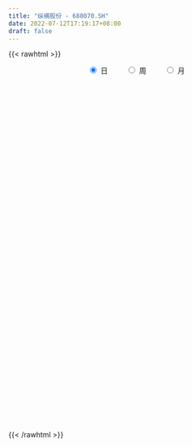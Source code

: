 ```yaml
---
title: "纵横股份 - 688070.SH"
date: 2022-07-12T17:19:17+08:00
draft: false
---
```

{{< rawhtml >}}
    <div style="text-align: center">
        <label style="padding: 1rem;"><input style="margin-right: .5rem" type="radio" name="period" value="D" checked onclick="period_change(this)">日</label>
        <label style="padding: 1rem;"><input style="margin-right: .5rem" type="radio" name="period" value="W" onclick="period_change(this)">周</label>
        <label style="padding: 1rem;"><input style="margin-right: .5rem" type="radio" name="period" value="M" onclick="period_change(this)">月</label>
    </div>
    <div id="chart" style="height: 700px;"></div> 
    <script type="text/javascript">
        const D_v = [149030.1,94994.23,69154.82,54929.27,50992.43,40748.49,24253.15,37464.64,33315.51,22525.53,25271.15,29006.72,18028.53,14903.28,19319.51,9034.84,15145.38,17477.85,7098.7,8273.1,7428.15,8216.22,16076.4,9834.01,12755.01,9733.57,5308.0,16586.32,10423.39,12928.41,13537.7,18286.23,6279.72,6921.53,8681.58,8496.12,10717.18,6797.7,4339.74,4063.26,4176.38,6420.44,11020.67,11625.36,7260.93,7252.8,6651.18,5122.88,6048.57,4411.81,13644.78,21039.43,4868.22,5856.58,5124.06,7659.13,3377.0,5219.21,5652.66,4401.43,6473.26,4817.55,4448.91,7017.97,2842.72,5709.4,13275.19,5321.86,7216.7,17874.51,19665.2,17509.31,15479.48,11693.94,10890.93,8541.7,6357.48,5832.67,5325.09,23678.96,16629.24,12037.81,26783.33,32270.85,25636.4,13011.22,14071.39,12564.78,10393.26,12401.5,7250.08,8163.9,6670.51,4772.54,4628.77,6356.44,8606.05,6201.22,6957.79,7352.14,10650.77,9850.72,9721.59,9081.98,7681.13,5880.8,7188.42,19999.5,26160.44,21267.61,16110.62,7992.82,10717.09,14518.78,11012.39,12118.68,22124.65,14009.64,9396.01,21639.32,20459.56,14302.22,18765.48,13151.01,11828.35,7191.85,12569.97,16346.95,21938.03,17312.7,12886.88,31421.91,30240.19,14100.06,39632.77,20669.81,16410.98,18348.79,13947.64,11750.43,8565.06,14613.34,13835.08,12893.68,6857.37,5254.9,5761.18,12090.35,5903.19,4378.1,6440.11,5300.31,4864.93,4391.18,2169.77,3187.07,4077.68,3650.72,3260.71,2580.97,2430.19,1881.81,2471.16,3566.66,3377.14,2737.78,2184.32,1908.71,5923.69,2788.54,3394.65,5973.66,6822.68,3554.11,4599.73,5262.31,4015.58,5097.61,4804.26,4960.98,4840.18,7066.58,8569.14,6299.92,5349.79,9516.24,7881.61,15912.11,8251.82,5102.57,5316.45,6094.21,7891.26,24518.63,13448.89,6172.81,7164.66,9874.01,5535.82,8403.85,9043.95,8077.97,6155.58,6457.87,4819.15,4833.31,4412.56,3978.64,3038.42,5466.9,4382.96,4455.87,2780.55,6113.66,9454.52,4312.08,5234.74,6132.0,2420.56,3422.95,2834.62,2224.69,4734.81,4954.25,3543.3,4867.32,3665.53,4690.1,5782.38,4426.22,4053.13,6241.63,2749.75,5030.25,3127.02,2794.37,5735.27,4940.53,3804.83,4034.46,1825.73,2576.16,3011.3,2294.87,1433.5,2342.45,2903.11,5371.71,9437.1,4756.8,2949.25,2546.23,4763.73,3155.44,2905.13,3646.43,5892.31,5149.74,3371.77,2604.4,2850.69,4630.56,2997.77,2303.74,2230.34,3145.92,7666.1,5947.35,3916.13,2318.53,1419.99,1910.54,1172.38,992.43,1849.78,1274.5,1155.82,2782.22,1606.0,1836.71,787.32,878.42,1321.94,1360.4,996.53,1479.89,2268.1,4435.17,3929.95,1900.46,2805.07,1241.81,2135.8,11203.75,19088.01,11683.33,17828.89,12583.03,9537.14,10487.09,13082.17,8453.98,9909.55,6630.95,8069.36,5873.57,6250.04,4088.21,8777.9,7110.6,5228.06,6650.26,7300.47,18798.48,23365.1,18089.05,12065.96,8862.36,10136.65,15357.91,14060.17,9040.88,6833.93,17506.33,9354.67,8789.54,11027.41,9894.51,20437.13,14292.98,16567.42,16005.96,15496.04,12295.05,8347.11,10960.17,7149.0,6308.11,7121.68,7726.26,6038.36]
const D_histogram = [0.0,-0.3197264957,-0.4758321377,-0.4588506078,-0.6663539834,-0.9345169998,-1.0024273321,-0.790921475,-0.5871518256,-0.5341445859,-0.6116551458,-0.7393491744,-0.8288532133,-0.8272126522,-0.928103727,-0.9448183948,-0.9165922816,-0.9342553843,-0.872964704,-0.7882995065,-0.6373801958,-0.4558600481,-0.2093914633,-0.0220877008,0.0570993097,0.0706213461,0.0784921095,0.2430497794,0.375381861,0.5160989989,0.6222481536,0.5331839198,0.493696009,0.4715483027,0.4660989559,0.4480029648,0.3797881764,0.2956337474,0.2467078471,0.2448393445,0.2528601196,0.2986295292,0.4070987647,0.4486974836,0.4573050686,0.4335301092,0.3584459628,0.3002699941,0.1957066208,0.126454278,0.2313714692,0.0086582443,-0.1358888688,-0.261846459,-0.3370439584,-0.2787129987,-0.2131400398,-0.1357687634,-0.0222020073,0.048160016,0.1291253714,0.1822037475,0.2120526631,0.1684960418,0.1669833717,0.2553394074,0.3520518324,0.4098390596,0.4526670283,0.6072864354,0.774621769,0.8551503684,0.7991566656,0.6567927415,0.599638542,0.4711625927,0.3381061377,0.2856025104,0.1976208401,0.3315183622,0.2565625888,0.2652826306,0.3279400071,0.588212671,0.6338066344,0.6029125966,0.4324252825,0.3489593517,0.27447721,0.1004147927,-0.0014460406,-0.1650283991,-0.3092056221,-0.3748832575,-0.4291811655,-0.4010461205,-0.3275481076,-0.3327465962,-0.3396527226,-0.3643619414,-0.3017393685,-0.3631107263,-0.3571172499,-0.2796830973,-0.1749329707,-0.1002738462,-0.0615620984,0.1007864888,0.2055289833,0.2656531716,0.0285727019,-0.0792929595,-0.1105448877,-0.1563424207,-0.1772290833,-0.0814476853,0.0698600769,0.1368369251,0.1624501135,0.2376437921,0.3298574967,0.2861161801,0.315155042,0.2088810837,0.0675630102,-0.0125228786,0.0061567005,0.102978084,0.2370852255,0.317430621,0.3138333273,0.4408905406,0.2197011054,0.0887221034,0.2998323642,0.3319777906,0.3445980841,0.1935619073,0.1050550542,0.015468239,-0.0860888579,-0.0785859556,-0.143977597,-0.3087379316,-0.4007191552,-0.4164598252,-0.4617739484,-0.6179227173,-0.7267328724,-0.7232068788,-0.6643998597,-0.689298549,-0.6699741077,-0.6894260245,-0.6584772082,-0.5609600591,-0.4089600446,-0.3715224286,-0.3246812851,-0.2513254863,-0.1997231408,-0.1269910642,-0.077723764,0.0061230515,0.0306530965,0.0383467743,0.0713730966,0.1024290454,-0.0036285523,-0.0636993056,-0.0795268478,0.0310283869,0.156219439,0.2409073255,0.3207471226,0.3830592,0.4353510838,0.5018797365,0.5101589823,0.5250042257,0.5470955194,0.6006796187,0.4547592342,0.4188734401,0.3967221466,0.4517212698,0.5211697684,0.5565558009,0.4870583856,0.4149819026,0.371563046,0.3149884467,0.2766666066,0.3341265203,0.2142742467,0.0777871617,-0.0806558375,-0.315846487,-0.4635622018,-0.5667955675,-0.6405501663,-0.6790145842,-0.643294396,-0.6029645287,-0.5304909819,-0.4985345604,-0.4861306691,-0.4536153353,-0.3849144532,-0.294980933,-0.2544935999,-0.180170179,-0.1206714746,-0.0452288289,0.0829423224,0.1581207904,0.1894013361,0.1151530327,0.0830520215,0.0341892475,0.0175091966,-0.0036919235,0.0225326513,0.0815238773,0.1035293642,0.1622283354,0.1613453203,0.1827846249,0.1541333296,0.0550317357,-0.0799662164,-0.2480731815,-0.3414005344,-0.4938678919,-0.5345241591,-0.4960062539,-0.3411054614,-0.259723344,-0.2236282945,-0.2307024793,-0.2128835145,-0.1422584793,-0.0457427272,0.0007806092,0.0435233605,0.1007019693,0.0998841128,0.1774022076,0.2338196032,0.2530994216,0.2672980571,0.2610039474,0.2754238108,0.281021479,0.2705829729,0.1855679533,0.0425272614,-0.0841707551,-0.1465668667,-0.1471858811,-0.1463687135,-0.2771013489,-0.2875200102,-0.2468537892,-0.1987120735,-0.1351920929,0.0159934269,0.1771499164,0.2297668445,0.2283020961,0.1988782049,0.1842898853,0.1793449243,0.1598730411,0.1070634408,0.0799169405,0.0260623038,-0.0609140269,-0.1409777563,-0.1579453971,-0.163472296,-0.1509552178,-0.1491386383,-0.141658879,-0.1389950768,-0.1442780792,-0.1156456039,-0.1748447981,-0.3430292522,-0.455053421,-0.4605119196,-0.4380465056,-0.3338023612,0.0180209009,0.3438026848,0.5556284797,0.7238633486,0.811549454,0.8435791723,0.8913678214,0.9489643319,0.9360502505,0.8538724902,0.758084939,0.6219608324,0.4777600097,0.2819985307,0.1254423735,0.0734943366,-0.0405196978,-0.1216341467,-0.1035699004,-0.0457512759,0.1897730508,0.4020090256,0.5512302238,0.529984456,0.434984278,0.4285711245,0.4891673458,0.3564523366,0.2338009273,0.162920849,0.253555157,0.2722539937,0.173426718,0.1901548149,0.2020574448,0.3776915361,0.4416649465,0.5531831075,0.4633946147,0.3404264317,0.2546626406,0.1891133506,0.1003105177,-0.0088514481,-0.0554702457,-0.1694461399,-0.2516324269,-0.293057326]
const D_fast = [0.0,-0.3996581197,-0.6747217961,-0.7724529181,-1.1465447896,-1.648337056,-1.9668542213,-1.9530787329,-1.8960970399,-1.9766259467,-2.207050293,-2.5195816152,-2.8162989574,-3.0214615594,-3.354378566,-3.6072978325,-3.8082197896,-4.0594467385,-4.2163972342,-4.3288069133,-4.3372326515,-4.2696775159,-4.0755567969,-3.8937749596,-3.8003131217,-3.7691357487,-3.741641958,-3.5163218432,-3.2901442963,-3.0204024087,-2.7586912157,-2.7144594694,-2.630523378,-2.5347840086,-2.4237086165,-2.3298038664,-2.3030716107,-2.3133176029,-2.3005665414,-2.2412252079,-2.1699894029,-2.0495626109,-1.8393186843,-1.6855455944,-1.5626117423,-1.4780041745,-1.4634768302,-1.4465853003,-1.5022220184,-1.5398607917,-1.3771007332,-1.597649397,-1.7761687274,-1.9675879323,-2.1270464213,-2.1383937113,-2.1261057623,-2.0826766768,-1.9746604225,-1.8922583952,-1.7790116969,-1.680382384,-1.5975203026,-1.5989529134,-1.5587197406,-1.4065288531,-1.22180347,-1.0615564779,-0.9055617521,-0.5991207362,-0.2381299603,0.0561862311,0.1999816947,0.221815956,0.314571392,0.3038860909,0.2553561703,0.2742531707,0.2356767103,0.4524538231,0.4416386969,0.5166793963,0.6613217746,1.0686476063,1.2726932282,1.3925273396,1.3301463461,1.3339202532,1.3280574141,1.1790986949,1.0768763514,0.8720368932,0.6505582647,0.4911598148,0.3295666155,0.2574401304,0.2490511163,0.1606659787,0.0688466716,-0.0469530325,-0.0597653017,-0.2119143411,-0.2952001771,-0.2876867988,-0.226669915,-0.177079252,-0.1537580288,0.0337871806,0.1899119209,0.3164494021,0.0865121079,-0.0411767934,-0.1000649434,-0.1849480816,-0.2501420151,-0.1747225384,-0.005949757,0.0952363225,0.1614620392,0.2960666658,0.4707447446,0.4985324731,0.6063600954,0.5523064081,0.4278790872,0.3446624787,0.3648812329,0.4874471374,0.6808255852,0.840528636,0.9153896742,1.1526695227,0.9864053638,0.8776068876,1.1636752394,1.2788151135,1.3775849281,1.2749392281,1.2126961386,1.1269763831,1.0038970717,0.9917534851,0.8903674445,0.6484226269,0.4562616146,0.3364059882,0.175648378,-0.1349810703,-0.4254744434,-0.6027501695,-0.7100431153,-0.907266442,-1.0554355276,-1.2472439505,-1.3809144362,-1.4236373018,-1.3738772985,-1.4293202897,-1.4636494675,-1.4531250402,-1.4514534799,-1.4104691694,-1.3806328102,-1.2952552318,-1.2630619128,-1.2457815413,-1.1949119449,-1.1382487347,-1.2452134705,-1.3212090501,-1.3569183043,-1.2386059729,-1.0743600611,-0.9294453432,-0.7694187654,-0.6113418881,-0.4502122333,-0.2582136464,-0.1223946551,0.0237016448,0.1825668183,0.3863208223,0.3540902463,0.4229228122,0.4999520554,0.667881496,0.8676224367,1.0421474195,1.0944146006,1.1260835932,1.1755554981,1.1977280104,1.228572822,1.3695643658,1.3032806539,1.1862403592,1.0076334007,0.6934811294,0.4298748642,0.1849426066,-0.0489495337,-0.2571675977,-0.3822710086,-0.4926822734,-0.552831472,-0.6455086907,-0.7546374666,-0.8355259667,-0.8630536979,-0.846865411,-0.8700014778,-0.8407206016,-0.8113897658,-0.7472543274,-0.5983475955,-0.4836389298,-0.4050080501,-0.4504680954,-0.4618061013,-0.5021215634,-0.5144243151,-0.536548416,-0.5046906785,-0.4253184832,-0.3774306551,-0.2781746001,-0.2387212851,-0.1715858243,-0.1617037872,-0.2470474472,-0.4020369534,-0.6321622139,-0.8108397004,-1.0867740308,-1.2610613378,-1.3465449961,-1.2769205689,-1.2604692875,-1.2802813117,-1.3450311162,-1.3804330302,-1.3453726148,-1.2602925445,-1.2135740558,-1.1599504643,-1.0775963632,-1.0534431915,-0.9315745448,-0.8167022484,-0.7341475746,-0.6531244248,-0.5941675476,-0.5108917316,-0.4350386937,-0.3778314566,-0.4164544878,-0.5488633643,-0.6966040697,-0.7956418978,-0.8330573826,-0.8688323934,-1.068840366,-1.1511390299,-1.1721862562,-1.1737225588,-1.1440006015,-0.9888167249,-0.7833727564,-0.6733141172,-0.6177033415,-0.5974076815,-0.5659235298,-0.5260322596,-0.5055358826,-0.5315796227,-0.5387468878,-0.5860859487,-0.6882907861,-0.8035989546,-0.8600529447,-0.9064479176,-0.9316696437,-0.9671377239,-0.9950726844,-1.0271576513,-1.0685101735,-1.0687890992,-1.1716994929,-1.4256412601,-1.6514287841,-1.7720152627,-1.8590614751,-1.838267921,-1.4819394336,-1.0702069785,-0.7194740637,-0.3702733577,-0.0796998888,0.1632246226,0.433855227,0.7286928205,0.9497913018,1.081081664,1.1748153476,1.194181449,1.1694206288,1.0441587824,0.9189632187,0.8853887659,0.7612448071,0.6497218215,0.6418935927,0.6882743982,0.9712419877,1.2839802189,1.571008973,1.6822593192,1.6960052107,1.7967348383,1.9796228961,1.936020971,1.8718197935,1.8416699275,1.9956930247,2.0824553599,2.0269847637,2.0912515642,2.1536685554,2.4237255307,2.5981151777,2.8479291156,2.8739892765,2.8361277014,2.8140295704,2.795758618,2.7320334147,2.6206585868,2.5601722278,2.4038347986,2.2587404048,2.1440511743]
const D_slow = [0.0,-0.0799316239,-0.1988896584,-0.3136023103,-0.4801908062,-0.7138200561,-0.9644268892,-1.1621572579,-1.3089452143,-1.4424813608,-1.5953951472,-1.7802324408,-1.9874457442,-2.1942489072,-2.426274839,-2.6624794377,-2.8916275081,-3.1251913541,-3.3434325301,-3.5405074068,-3.6998524557,-3.8138174678,-3.8661653336,-3.8716872588,-3.8574124314,-3.8397570949,-3.8201340675,-3.7593716226,-3.6655261574,-3.5365014076,-3.3809393692,-3.2476433893,-3.124219387,-3.0063323113,-2.8898075724,-2.7778068312,-2.6828597871,-2.6089513502,-2.5472743885,-2.4860645524,-2.4228495225,-2.3481921402,-2.246417449,-2.1342430781,-2.0199168109,-1.9115342836,-1.8219227929,-1.7468552944,-1.6979286392,-1.6663150697,-1.6084722024,-1.6063076413,-1.6402798585,-1.7057414733,-1.7900024629,-1.8596807126,-1.9129657225,-1.9469079134,-1.9524584152,-1.9404184112,-1.9081370683,-1.8625861315,-1.8095729657,-1.7674489552,-1.7257031123,-1.6618682605,-1.5738553024,-1.4713955375,-1.3582287804,-1.2064071716,-1.0127517293,-0.7989641372,-0.5991749708,-0.4349767855,-0.28506715,-0.1672765018,-0.0827499674,-0.0113493398,0.0380558702,0.1209354608,0.185076108,0.2513967657,0.3333817675,0.4804349352,0.6388865938,0.789614743,0.8977210636,0.9849609015,1.053580204,1.0786839022,1.078322392,1.0370652923,0.9597638867,0.8660430724,0.758747781,0.6584862509,0.576599224,0.4934125749,0.4084993942,0.3174089089,0.2419740668,0.1511963852,0.0619170727,-0.0080037016,-0.0517369443,-0.0768054058,-0.0921959304,-0.0669993082,-0.0156170624,0.0507962305,0.057939406,0.0381161661,0.0104799442,-0.028605661,-0.0729129318,-0.0932748531,-0.0758098339,-0.0416006026,-0.0009880743,0.0584228738,0.1408872479,0.212416293,0.2912050535,0.3434253244,0.360316077,0.3571853573,0.3587245324,0.3844690534,0.4437403598,0.523098015,0.6015563468,0.711778982,0.7667042584,0.7888847842,0.8638428753,0.9468373229,1.0329868439,1.0813773208,1.1076410843,1.1115081441,1.0899859296,1.0703394407,1.0343450415,0.9571605586,0.8569807698,0.7528658135,0.6374223264,0.482941647,0.3012584289,0.1204567093,-0.0456432557,-0.2179678929,-0.3854614199,-0.557817926,-0.722437228,-0.8626772428,-0.9649172539,-1.0577978611,-1.1389681824,-1.2017995539,-1.2517303391,-1.2834781052,-1.3029090462,-1.3013782833,-1.2937150092,-1.2841283156,-1.2662850415,-1.2406777801,-1.2415849182,-1.2575097446,-1.2773914565,-1.2696343598,-1.2305795,-1.1703526687,-1.090165888,-0.994401088,-0.8855633171,-0.760093383,-0.6325536374,-0.5013025809,-0.3645287011,-0.2143587964,-0.1006689879,0.0040493721,0.1032299088,0.2161602262,0.3464526683,0.4855916186,0.607356215,0.7111016906,0.8039924521,0.8827395638,0.9519062154,1.0354378455,1.0890064072,1.1084531976,1.0882892382,1.0093276165,0.893437066,0.7517381741,0.5916006325,0.4218469865,0.2610233875,0.1102822553,-0.0223404902,-0.1469741303,-0.2685067975,-0.3819106314,-0.4781392447,-0.5518844779,-0.6155078779,-0.6605504226,-0.6907182913,-0.7020254985,-0.6812899179,-0.6417597203,-0.5944093863,-0.5656211281,-0.5448581227,-0.5363108108,-0.5319335117,-0.5328564926,-0.5272233297,-0.5068423604,-0.4809600194,-0.4404029355,-0.4000666054,-0.3543704492,-0.3158371168,-0.3020791829,-0.322070737,-0.3840890324,-0.469439166,-0.5929061389,-0.7265371787,-0.8505387422,-0.9358151075,-1.0007459435,-1.0566530172,-1.114328637,-1.1675495156,-1.2031141354,-1.2145498172,-1.214354665,-1.2034738248,-1.1782983325,-1.1533273043,-1.1089767524,-1.0505218516,-0.9872469962,-0.9204224819,-0.8551714951,-0.7863155424,-0.7160601726,-0.6484144294,-0.6020224411,-0.5913906257,-0.6124333145,-0.6490750312,-0.6858715015,-0.7224636799,-0.7917390171,-0.8636190197,-0.925332467,-0.9750104853,-1.0088085086,-1.0048101518,-0.9605226727,-0.9030809616,-0.8460054376,-0.7962858864,-0.7502134151,-0.705377184,-0.6654089237,-0.6386430635,-0.6186638284,-0.6121482524,-0.6273767592,-0.6626211982,-0.7021075475,-0.7429756215,-0.780714426,-0.8179990856,-0.8534138053,-0.8881625745,-0.9242320943,-0.9531434953,-0.9968546948,-1.0826120079,-1.1963753631,-1.311503343,-1.4210149694,-1.5044655597,-1.4999603345,-1.4140096633,-1.2751025434,-1.0941367062,-0.8912493428,-0.6803545497,-0.4575125943,-0.2202715114,0.0137410513,0.2272091738,0.4167304086,0.5722206167,0.6916606191,0.7621602518,0.7935208451,0.8118944293,0.8017645048,0.7713559682,0.7454634931,0.7340256741,0.7814689368,0.8819711932,1.0197787492,1.1522748632,1.2610209327,1.3681637138,1.4904555503,1.5795686344,1.6380188662,1.6787490785,1.7421378677,1.8102013662,1.8535580457,1.9010967494,1.9516111106,2.0460339946,2.1564502312,2.2947460081,2.4105946618,2.4957012697,2.5593669299,2.6066452675,2.6317228969,2.6295100349,2.6156424735,2.5732809385,2.5103728318,2.4371085003]
const D_data = [['2021-02-10', 60.6, 55.01, 53.01, 73.88],['2021-02-18', 53.1, 50.0, 49.9, 59.9],['2021-02-19', 48.14, 50.42, 45.0, 51.88],['2021-02-22', 49.0, 51.8, 48.1, 53.5],['2021-02-23', 52.35, 47.96, 47.55, 52.35],['2021-02-24', 48.98, 45.18, 45.08, 49.3],['2021-02-25', 45.24, 45.88, 44.07, 47.28],['2021-02-26', 45.89, 48.9, 45.09, 49.04],['2021-03-01', 48.32, 49.2, 46.81, 50.8],['2021-03-02', 48.8, 47.36, 47.36, 50.3],['2021-03-03', 46.5, 44.98, 44.7, 46.8],['2021-03-04', 44.55, 43.01, 41.99, 45.49],['2021-03-05', 42.55, 42.0, 41.45, 43.0],['2021-03-08', 42.47, 41.94, 41.94, 43.7],['2021-03-09', 41.94, 39.35, 38.8, 41.94],['2021-03-10', 39.74, 38.97, 38.18, 39.74],['2021-03-11', 39.0, 38.42, 38.2, 39.28],['2021-03-12', 38.5, 36.7, 36.6, 38.5],['2021-03-15', 36.13, 36.62, 36.06, 36.95],['2021-03-16', 36.58, 36.15, 36.0, 36.9],['2021-03-17', 36.15, 36.53, 35.8, 36.69],['2021-03-18', 36.53, 36.84, 36.25, 37.3],['2021-03-19', 36.61, 38.0, 36.54, 38.5],['2021-03-22', 37.48, 37.79, 37.21, 38.18],['2021-03-23', 37.98, 36.62, 36.5, 38.67],['2021-03-24', 36.06, 35.55, 35.38, 36.6],['2021-03-25', 35.4, 35.05, 35.0, 35.8],['2021-03-26', 35.66, 37.07, 35.11, 37.44],['2021-03-29', 37.0, 37.19, 36.5, 37.6],['2021-03-30', 37.08, 37.88, 36.75, 38.06],['2021-03-31', 37.97, 38.08, 37.1, 38.5],['2021-04-01', 38.2, 35.67, 35.66, 38.2],['2021-04-02', 35.31, 35.9, 35.31, 36.2],['2021-04-06', 36.15, 35.9, 35.71, 36.26],['2021-04-07', 35.97, 35.99, 35.52, 36.36],['2021-04-08', 36.0, 35.73, 35.66, 36.68],['2021-04-09', 35.5, 34.81, 34.72, 35.98],['2021-04-12', 35.14, 34.09, 33.94, 35.14],['2021-04-13', 34.35, 34.02, 33.8, 34.35],['2021-04-14', 34.18, 34.31, 34.06, 34.56],['2021-04-15', 34.38, 34.3, 34.05, 34.49],['2021-04-16', 34.39, 34.8, 34.11, 34.92],['2021-04-19', 34.62, 35.96, 34.62, 35.99],['2021-04-20', 35.96, 35.56, 35.46, 36.47],['2021-04-21', 35.3, 35.35, 34.81, 35.59],['2021-04-22', 35.39, 34.98, 34.7, 35.53],['2021-04-23', 34.97, 34.12, 34.08, 34.98],['2021-04-26', 34.49, 33.98, 33.86, 34.58],['2021-04-27', 34.0, 32.91, 32.8, 34.01],['2021-04-28', 32.7, 32.77, 32.33, 32.99],['2021-04-29', 32.66, 34.96, 32.48, 35.08],['2021-04-30', 33.99, 30.4, 30.37, 33.99],['2021-05-06', 30.42, 30.1, 30.03, 30.86],['2021-05-07', 30.24, 29.2, 29.0, 30.24],['2021-05-10', 29.2, 28.8, 28.49, 29.35],['2021-05-11', 28.8, 29.92, 28.6, 30.33],['2021-05-12', 29.53, 29.88, 29.22, 30.06],['2021-05-13', 29.23, 30.0, 29.23, 30.52],['2021-05-14', 30.18, 30.63, 29.91, 31.0],['2021-05-17', 30.57, 30.32, 30.23, 31.5],['2021-05-18', 30.49, 30.66, 30.2, 31.38],['2021-05-19', 30.6, 30.53, 30.35, 31.11],['2021-05-20', 30.55, 30.36, 30.24, 30.85],['2021-05-21', 30.38, 29.3, 28.99, 30.5],['2021-05-24', 29.28, 29.59, 29.28, 29.8],['2021-05-25', 29.69, 30.88, 29.5, 30.88],['2021-05-26', 30.86, 31.5, 30.6, 32.5],['2021-05-27', 31.46, 31.52, 31.1, 31.75],['2021-05-28', 31.73, 31.75, 31.42, 32.19],['2021-05-31', 32.0, 33.93, 31.5, 34.3],['2021-06-01', 33.69, 35.36, 33.01, 35.5],['2021-06-02', 35.28, 35.47, 34.5, 36.2],['2021-06-03', 35.6, 34.39, 34.2, 36.12],['2021-06-04', 34.0, 33.28, 32.9, 34.45],['2021-06-07', 33.33, 34.26, 32.88, 34.69],['2021-06-08', 34.0, 33.26, 32.95, 34.3],['2021-06-09', 33.25, 32.8, 32.7, 33.88],['2021-06-10', 32.6, 33.55, 32.5, 33.65],['2021-06-11', 33.55, 32.92, 32.68, 33.58],['2021-06-15', 32.66, 36.05, 32.45, 36.49],['2021-06-16', 35.7, 33.85, 33.79, 36.3],['2021-06-17', 34.03, 34.96, 33.35, 35.3],['2021-06-18', 34.6, 36.11, 34.59, 38.5],['2021-06-21', 36.32, 39.89, 36.32, 39.89],['2021-06-22', 40.42, 38.6, 38.33, 40.42],['2021-06-23', 38.69, 38.28, 37.66, 38.69],['2021-06-24', 38.5, 36.52, 36.5, 38.6],['2021-06-25', 36.69, 37.37, 35.62, 37.5],['2021-06-28', 37.01, 37.45, 37.01, 38.47],['2021-06-29', 37.99, 35.83, 35.5, 37.99],['2021-06-30', 35.76, 36.18, 35.62, 36.37],['2021-07-01', 36.36, 34.77, 34.77, 36.5],['2021-07-02', 35.1, 34.13, 33.92, 35.1],['2021-07-05', 33.8, 34.4, 33.74, 34.44],['2021-07-06', 34.69, 34.01, 33.7, 34.69],['2021-07-07', 33.65, 34.74, 33.65, 35.1],['2021-07-08', 34.88, 35.38, 34.53, 35.99],['2021-07-09', 35.56, 34.39, 34.3, 35.57],['2021-07-12', 34.18, 34.13, 34.09, 34.82],['2021-07-13', 34.16, 33.59, 33.45, 34.16],['2021-07-14', 33.79, 34.56, 33.41, 35.73],['2021-07-15', 34.31, 32.77, 32.6, 34.69],['2021-07-16', 32.99, 33.19, 31.98, 34.31],['2021-07-19', 33.37, 34.06, 33.19, 34.66],['2021-07-20', 33.68, 34.71, 33.68, 34.97],['2021-07-21', 35.0, 34.7, 34.42, 35.18],['2021-07-22', 34.51, 34.48, 33.46, 34.7],['2021-07-23', 34.35, 36.58, 33.86, 37.36],['2021-07-26', 36.57, 36.7, 36.02, 39.4],['2021-07-27', 37.12, 36.78, 35.3, 38.39],['2021-07-28', 36.6, 32.7, 32.5, 36.6],['2021-07-29', 32.81, 33.37, 32.81, 33.85],['2021-07-30', 33.3, 33.88, 32.73, 34.07],['2021-08-02', 32.5, 33.38, 31.0, 33.42],['2021-08-03', 33.08, 33.37, 32.78, 35.32],['2021-08-04', 33.35, 34.92, 32.98, 35.35],['2021-08-05', 34.53, 36.27, 34.0, 36.63],['2021-08-06', 36.27, 35.88, 35.09, 36.88],['2021-08-09', 36.0, 35.73, 35.21, 36.34],['2021-08-10', 35.7, 36.79, 34.81, 37.75],['2021-08-11', 36.8, 37.7, 36.06, 37.88],['2021-08-12', 37.7, 36.4, 36.01, 37.99],['2021-08-13', 36.55, 37.55, 36.32, 38.97],['2021-08-16', 36.99, 35.9, 35.51, 37.35],['2021-08-17', 35.65, 34.95, 34.88, 36.87],['2021-08-18', 34.75, 35.19, 34.2, 35.77],['2021-08-19', 34.77, 36.31, 34.19, 36.67],['2021-08-20', 36.02, 37.7, 34.6, 37.94],['2021-08-23', 37.25, 38.99, 37.25, 39.39],['2021-08-24', 38.48, 39.19, 37.7, 39.58],['2021-08-25', 38.88, 38.68, 37.62, 39.17],['2021-08-26', 38.68, 41.05, 38.51, 43.67],['2021-08-27', 40.63, 36.8, 36.8, 41.32],['2021-08-30', 37.4, 37.21, 36.7, 38.8],['2021-08-31', 37.29, 41.99, 36.11, 44.0],['2021-09-01', 42.68, 40.79, 40.15, 42.68],['2021-09-02', 40.8, 41.08, 39.81, 42.21],['2021-09-03', 41.98, 39.02, 38.78, 41.98],['2021-09-06', 39.18, 39.43, 37.91, 39.8],['2021-09-07', 39.3, 39.14, 38.7, 40.66],['2021-09-08', 38.83, 38.6, 38.45, 39.19],['2021-09-09', 38.8, 39.8, 37.41, 39.8],['2021-09-10', 39.5, 38.79, 38.7, 40.36],['2021-09-13', 38.98, 36.88, 36.8, 38.99],['2021-09-14', 36.88, 36.94, 36.6, 37.88],['2021-09-15', 37.0, 37.39, 36.5, 37.7],['2021-09-16', 37.23, 36.6, 36.52, 38.08],['2021-09-17', 36.61, 34.31, 33.81, 36.67],['2021-09-22', 34.0, 33.7, 33.6, 34.6],['2021-09-23', 33.99, 34.27, 33.88, 34.65],['2021-09-24', 34.3, 34.58, 33.47, 35.6],['2021-09-27', 35.0, 33.06, 32.99, 35.19],['2021-09-28', 33.58, 33.01, 32.0, 33.76],['2021-09-29', 33.22, 31.91, 31.48, 33.22],['2021-09-30', 32.6, 31.94, 31.85, 32.62],['2021-10-08', 32.22, 32.52, 31.69, 32.65],['2021-10-11', 32.67, 33.36, 32.28, 33.6],['2021-10-12', 33.36, 31.98, 31.9, 33.36],['2021-10-13', 32.0, 31.89, 31.43, 32.44],['2021-10-14', 32.11, 32.15, 31.58, 32.3],['2021-10-15', 32.3, 31.86, 31.85, 32.5],['2021-10-18', 31.66, 32.15, 31.55, 32.4],['2021-10-19', 31.82, 31.92, 31.82, 32.4],['2021-10-20', 32.18, 32.5, 31.9, 32.9],['2021-10-21', 32.51, 31.88, 31.65, 32.75],['2021-10-22', 31.5, 31.6, 31.41, 32.2],['2021-10-25', 32.0, 31.89, 31.63, 32.23],['2021-10-26', 31.84, 31.93, 31.69, 32.18],['2021-10-27', 32.2, 29.87, 29.6, 32.54],['2021-10-28', 30.28, 29.79, 28.8, 30.28],['2021-10-29', 29.79, 29.9, 28.93, 30.14],['2021-11-01', 29.35, 31.54, 29.33, 31.66],['2021-11-02', 31.53, 32.26, 31.51, 32.58],['2021-11-03', 31.66, 32.31, 31.49, 32.49],['2021-11-04', 31.9, 32.76, 31.9, 33.03],['2021-11-05', 32.76, 33.06, 32.21, 33.87],['2021-11-08', 33.19, 33.44, 32.69, 33.61],['2021-11-09', 33.28, 34.2, 33.09, 34.49],['2021-11-10', 34.0, 33.98, 33.58, 34.7],['2021-11-11', 33.77, 34.46, 33.57, 34.6],['2021-11-12', 34.69, 35.02, 34.29, 35.08],['2021-11-15', 34.79, 36.04, 34.79, 36.3],['2021-11-16', 35.9, 33.69, 33.67, 36.03],['2021-11-17', 33.58, 34.92, 33.19, 35.14],['2021-11-18', 34.92, 35.27, 34.35, 35.8],['2021-11-19', 35.0, 36.69, 35.0, 36.87],['2021-11-22', 36.75, 37.64, 36.26, 37.73],['2021-11-23', 37.67, 37.99, 37.09, 39.88],['2021-11-24', 37.6, 37.08, 36.89, 38.28],['2021-11-25', 36.9, 37.12, 36.7, 37.65],['2021-11-26', 37.0, 37.59, 36.7, 38.13],['2021-11-29', 37.33, 37.55, 36.89, 38.28],['2021-11-30', 37.79, 37.89, 37.34, 39.0],['2021-12-01', 37.88, 39.53, 37.88, 41.2],['2021-12-02', 39.21, 37.51, 37.12, 39.39],['2021-12-03', 37.33, 36.88, 36.74, 38.38],['2021-12-06', 37.13, 35.96, 35.1, 37.29],['2021-12-07', 35.95, 33.92, 33.6, 36.63],['2021-12-08', 33.9, 33.8, 33.75, 34.59],['2021-12-09', 34.07, 33.38, 33.13, 34.07],['2021-12-10', 33.4, 32.88, 32.52, 33.56],['2021-12-13', 32.88, 32.56, 32.26, 33.18],['2021-12-14', 32.56, 33.0, 32.36, 33.11],['2021-12-15', 32.98, 32.79, 32.7, 33.75],['2021-12-16', 33.2, 33.05, 32.8, 33.44],['2021-12-17', 33.0, 32.4, 32.26, 33.33],['2021-12-20', 32.4, 31.85, 31.76, 32.4],['2021-12-21', 32.0, 31.8, 31.11, 32.12],['2021-12-22', 31.8, 32.13, 31.68, 32.59],['2021-12-23', 31.9, 32.48, 31.5, 32.97],['2021-12-24', 32.14, 31.91, 31.61, 32.47],['2021-12-27', 31.91, 32.38, 31.31, 32.8],['2021-12-28', 32.78, 32.34, 31.95, 32.88],['2021-12-29', 32.33, 32.74, 32.3, 33.18],['2021-12-30', 32.94, 33.87, 32.56, 34.49],['2021-12-31', 34.23, 33.76, 33.5, 34.55],['2022-01-04', 34.0, 33.55, 33.13, 34.36],['2022-01-05', 33.33, 32.15, 32.03, 33.33],['2022-01-06', 32.0, 32.39, 31.82, 32.54],['2022-01-07', 32.44, 31.93, 31.85, 32.45],['2022-01-10', 31.5, 32.1, 31.39, 32.4],['2022-01-11', 32.08, 31.87, 31.7, 32.23],['2022-01-12', 31.9, 32.41, 31.9, 32.55],['2022-01-13', 32.5, 33.02, 32.2, 33.13],['2022-01-14', 32.7, 32.78, 32.7, 33.25],['2022-01-17', 32.7, 33.5, 32.53, 33.7],['2022-01-18', 33.0, 32.98, 32.78, 33.69],['2022-01-19', 32.99, 33.4, 32.7, 33.78],['2022-01-20', 33.08, 32.84, 32.27, 33.68],['2022-01-21', 32.58, 31.65, 31.56, 32.92],['2022-01-24', 31.5, 30.51, 30.5, 31.67],['2022-01-25', 30.66, 29.09, 28.98, 30.69],['2022-01-26', 29.05, 29.02, 28.48, 29.47],['2022-01-27', 29.29, 27.2, 27.12, 29.29],['2022-01-28', 27.27, 27.57, 27.27, 28.09],['2022-02-07', 27.66, 28.03, 27.66, 28.5],['2022-02-08', 27.83, 29.55, 27.83, 30.51],['2022-02-09', 29.4, 28.89, 28.5, 29.76],['2022-02-10', 28.99, 28.3, 28.23, 28.99],['2022-02-11', 28.44, 27.5, 27.33, 28.44],['2022-02-14', 27.2, 27.5, 27.2, 27.86],['2022-02-15', 27.67, 28.09, 27.43, 28.52],['2022-02-16', 28.43, 28.62, 27.83, 28.8],['2022-02-17', 28.62, 28.19, 28.0, 28.8],['2022-02-18', 28.28, 28.23, 27.88, 28.37],['2022-02-21', 28.38, 28.57, 28.27, 28.87],['2022-02-22', 28.35, 27.91, 27.77, 28.71],['2022-02-23', 28.17, 29.05, 27.91, 29.19],['2022-02-24', 28.77, 29.16, 28.31, 30.19],['2022-02-25', 29.16, 28.95, 28.63, 29.25],['2022-02-28', 28.8, 29.05, 28.56, 29.18],['2022-03-01', 29.2, 28.9, 28.71, 29.4],['2022-03-02', 28.6, 29.28, 28.6, 29.66],['2022-03-03', 29.11, 29.34, 28.82, 29.5],['2022-03-04', 29.3, 29.25, 28.7, 29.5],['2022-03-07', 29.5, 28.15, 27.9, 29.58],['2022-03-08', 28.15, 26.81, 26.57, 28.15],['2022-03-09', 26.56, 26.18, 25.38, 27.33],['2022-03-10', 26.5, 26.29, 26.29, 27.23],['2022-03-11', 25.97, 26.68, 25.52, 26.88],['2022-03-14', 26.64, 26.48, 26.06, 26.96],['2022-03-15', 26.11, 24.2, 24.03, 26.2],['2022-03-16', 24.88, 24.98, 23.86, 25.1],['2022-03-17', 25.08, 25.36, 25.08, 25.7],['2022-03-18', 25.26, 25.38, 24.98, 25.56],['2022-03-21', 25.09, 25.6, 25.09, 26.01],['2022-03-22', 25.66, 27.09, 25.25, 27.59],['2022-03-23', 27.2, 28.0, 26.57, 28.2],['2022-03-24', 27.38, 27.25, 27.18, 28.51],['2022-03-25', 27.4, 26.77, 26.57, 27.41],['2022-03-28', 27.03, 26.39, 26.28, 27.03],['2022-03-29', 26.4, 26.5, 26.33, 27.19],['2022-03-30', 26.5, 26.61, 26.38, 27.0],['2022-03-31', 26.99, 26.4, 26.32, 26.99],['2022-04-01', 26.28, 25.8, 25.72, 26.55],['2022-04-06', 25.25, 25.89, 25.24, 26.0],['2022-04-07', 26.29, 25.29, 25.29, 26.29],['2022-04-08', 25.85, 24.39, 24.33, 25.89],['2022-04-11', 24.85, 23.85, 23.7, 24.85],['2022-04-12', 23.7, 24.16, 22.98, 24.21],['2022-04-13', 23.86, 24.01, 23.78, 24.36],['2022-04-14', 24.0, 24.02, 23.9, 24.39],['2022-04-15', 24.37, 23.69, 23.31, 24.37],['2022-04-18', 23.08, 23.55, 22.69, 23.55],['2022-04-19', 23.5, 23.28, 23.13, 23.55],['2022-04-20', 22.42, 22.93, 22.4, 23.31],['2022-04-21', 22.93, 23.18, 22.52, 23.89],['2022-04-22', 22.52, 21.74, 21.21, 23.52],['2022-04-25', 21.05, 19.4, 19.36, 21.18],['2022-04-26', 19.9, 18.86, 18.62, 19.9],['2022-04-27', 18.9, 19.33, 18.84, 19.47],['2022-04-28', 19.79, 19.17, 19.01, 19.79],['2022-04-29', 19.29, 20.02, 19.28, 20.18],['2022-05-05', 20.29, 24.02, 20.29, 24.02],['2022-05-06', 24.13, 25.47, 24.13, 26.55],['2022-05-09', 25.47, 25.67, 24.5, 25.76],['2022-05-10', 25.45, 26.5, 25.19, 28.58],['2022-05-11', 26.5, 26.66, 26.28, 27.38],['2022-05-12', 25.85, 26.84, 25.85, 28.4],['2022-05-13', 27.15, 27.87, 26.98, 28.12],['2022-05-16', 28.0, 28.97, 27.89, 29.97],['2022-05-17', 28.83, 28.95, 28.2, 29.29],['2022-05-18', 29.0, 28.56, 28.52, 30.3],['2022-05-19', 28.28, 28.6, 28.11, 29.1],['2022-05-20', 29.0, 28.09, 27.9, 29.57],['2022-05-23', 27.9, 27.76, 27.45, 28.4],['2022-05-24', 28.0, 26.6, 26.6, 28.5],['2022-05-25', 26.58, 26.41, 26.3, 26.89],['2022-05-26', 26.28, 27.35, 26.28, 28.35],['2022-05-27', 27.32, 26.25, 26.2, 27.79],['2022-05-30', 26.26, 26.18, 25.71, 26.59],['2022-05-31', 26.3, 27.27, 25.64, 27.38],['2022-06-01', 27.4, 28.02, 26.84, 28.37],['2022-06-02', 27.62, 31.21, 27.62, 31.7],['2022-06-06', 31.9, 32.49, 31.33, 34.11],['2022-06-07', 31.62, 33.2, 31.31, 33.64],['2022-06-08', 32.78, 32.0, 31.7, 33.3],['2022-06-09', 31.5, 31.32, 31.22, 33.0],['2022-06-10', 31.88, 32.69, 30.81, 32.93],['2022-06-13', 32.32, 34.25, 31.88, 34.65],['2022-06-14', 33.71, 32.19, 32.0, 34.0],['2022-06-15', 32.47, 32.09, 32.01, 33.65],['2022-06-16', 32.4, 32.61, 32.07, 33.3],['2022-06-17', 32.03, 35.1, 32.03, 35.37],['2022-06-20', 35.14, 34.96, 34.1, 35.55],['2022-06-21', 34.9, 33.71, 33.29, 34.9],['2022-06-22', 33.73, 35.35, 33.23, 35.98],['2022-06-23', 34.66, 35.8, 34.38, 36.13],['2022-06-24', 36.1, 38.88, 35.49, 39.1],['2022-06-27', 39.6, 38.76, 37.35, 39.6],['2022-06-28', 38.5, 40.55, 38.01, 41.18],['2022-06-29', 39.88, 38.83, 38.4, 40.43],['2022-06-30', 38.4, 38.51, 38.4, 40.7],['2022-07-01', 38.6, 39.01, 38.24, 40.0],['2022-07-04', 39.68, 39.4, 38.78, 40.47],['2022-07-05', 39.7, 39.18, 38.56, 39.74],['2022-07-06', 38.33, 38.8, 38.33, 39.48],['2022-07-07', 38.8, 39.51, 38.5, 39.98],['2022-07-08', 39.9, 38.51, 38.51, 39.9],['2022-07-11', 38.4, 38.57, 38.01, 39.0],['2022-07-12', 38.9, 38.88, 38.1, 39.41]]
const W_v = [149030.1,164149.05,208387.98,128147.44,75880.86,47092.57,54216.91,61455.45,34816.41,25797.52,43810.94,50267.47,10724.8,27032.06,27159.12,34365.87,82222.44,36947.87,79129.34,97554.64,44879.25,30565.02,44533.01,49831.83,82248.58,73784.14,84562.59,61088.13,113799.71,109162.41,62711.55,42857.48,16721.4,16726.19,3187.07,16000.27,14034.55,16199.91,26212.49,23718.61,36801.67,42464.56,58125.8,40022.29,30343.88,21279.48,27116.68,17210.25,18291.67,23431.55,21201.78,21309.46,11141.56,24811.17,16319.78,20664.65,15013.1,22994.03,7345.12,5212.54,6430.39,10540.09,12013.09,30291.76,62119.48,46146.01,32100.32,37977.27,72519.12,62799.22,59503.26,74657.45,39886.07,13764.62]
const W_histogram = [0.0,-0.2929230769,-0.557501293,-1.1325122453,-1.7672639117,-1.9809606359,-2.0573443245,-2.0542858388,-1.9918073222,-1.8218978997,-1.6321651602,-1.6302393169,-1.5815919956,-1.3347655061,-1.1497577573,-0.7693439097,-0.3433539879,-0.0309617727,0.4204767592,0.8112752322,0.8545508418,0.8991514033,0.8470212469,1.0279874436,0.9545748074,1.0233382097,1.1542178833,1.2175363586,1.165405966,1.240102136,1.2311953219,0.8963234725,0.6757885902,0.3512290463,0.1831751627,0.0424742609,-0.0482762899,-0.1947490391,-0.0578713206,0.1729803294,0.4317300145,0.6442779601,0.7125105576,0.4751281555,0.2821914337,0.1259451169,0.1499326043,0.0504389552,0.0496817217,-0.0156219527,-0.3061852621,-0.4660984478,-0.48362329,-0.4105190971,-0.3103103861,-0.3808156295,-0.472708682,-0.4004430988,-0.3787713402,-0.4171633556,-0.444928267,-0.5433348313,-0.6649431477,-0.3356307744,0.0651679485,0.3504913609,0.4162167329,0.7738683468,1.0718957123,1.3738360273,1.7466996422,1.907554926,1.8825423635,1.7935733084]
const W_fast = [0.0,-0.3661538462,-0.7701073855,-1.6282463991,-2.7048140434,-3.4137509266,-4.0044706963,-4.5149836704,-4.9504569843,-5.2360220367,-5.4543305873,-5.8599645732,-6.2067152508,-6.2935801378,-6.3960118284,-6.2079339582,-5.8677825334,-5.5631307614,-5.0065730396,-4.4129557586,-4.1560424386,-3.8866540262,-3.7270288709,-3.2890658133,-3.1238347476,-2.799236793,-2.3798026485,-2.0121000836,-1.7728789847,-1.3881572806,-1.0892652643,-1.2000562456,-1.2516439803,-1.4883962627,-1.6106563556,-1.7407386921,-1.8435583154,-2.0387183244,-1.916308436,-1.6422117036,-1.275529515,-0.9019120793,-0.6555518424,-0.7741522057,-0.8965410691,-1.0213011066,-0.9598304681,-1.0467143785,-1.0350511815,-1.1042603441,-1.471369969,-1.7478077667,-1.8862384314,-1.9157640127,-1.8931328982,-2.058842049,-2.268912272,-2.2967574636,-2.36977854,-2.5124613943,-2.6514583725,-2.8856986446,-3.1735427479,-2.9281380682,-2.5110473582,-2.1381011056,-1.9683215503,-1.4172028498,-0.8512015562,-0.2058022343,0.6037362912,1.2414803064,1.6871033347,2.0465276067]
const W_slow = [0.0,-0.0732307692,-0.2126060925,-0.4957341538,-0.9375501317,-1.4327902907,-1.9471263718,-2.4606978315,-2.9586496621,-3.414124137,-3.8221654271,-4.2297252563,-4.6251232552,-4.9588146317,-5.246254071,-5.4385900485,-5.5244285455,-5.5321689886,-5.4270497988,-5.2242309908,-5.0105932803,-4.7858054295,-4.5740501178,-4.3170532569,-4.078409555,-3.8225750026,-3.5340205318,-3.2296364422,-2.9382849507,-2.6282594166,-2.3204605862,-2.0963797181,-1.9274325705,-1.8396253089,-1.7938315183,-1.783212953,-1.7952820255,-1.8439692853,-1.8584371154,-1.8151920331,-1.7072595295,-1.5461900394,-1.3680624,-1.2492803612,-1.1787325027,-1.1472462235,-1.1097630724,-1.0971533336,-1.0847329032,-1.0886383914,-1.1651847069,-1.2817093189,-1.4026151414,-1.5052449156,-1.5828225122,-1.6780264195,-1.79620359,-1.8963143647,-1.9910071998,-2.0952980387,-2.2065301054,-2.3423638133,-2.5085996002,-2.5925072938,-2.5762153067,-2.4885924665,-2.3845382832,-2.1910711965,-1.9230972685,-1.5796382616,-1.1429633511,-0.6660746196,-0.1954390287,0.2529542984]
const W_data = [['2021-02-10', 60.6, 55.01, 53.01, 73.88],['2021-02-19', 53.1, 50.42, 45.0, 59.9],['2021-02-26', 49.0, 48.9, 44.07, 53.5],['2021-03-05', 48.32, 42.0, 41.45, 50.8],['2021-03-12', 42.47, 36.7, 36.6, 43.7],['2021-03-19', 36.13, 38.0, 35.8, 38.5],['2021-03-26', 37.48, 37.07, 35.0, 38.67],['2021-04-02', 37.0, 35.9, 35.31, 38.5],['2021-04-09', 36.15, 34.81, 34.72, 36.68],['2021-04-16', 35.14, 34.8, 33.8, 35.14],['2021-04-23', 34.62, 34.12, 34.08, 36.47],['2021-04-30', 34.49, 30.4, 30.37, 35.08],['2021-05-07', 30.42, 29.2, 29.0, 30.86],['2021-05-14', 29.2, 30.63, 28.49, 31.0],['2021-05-21', 30.57, 29.3, 28.99, 31.5],['2021-05-28', 29.28, 31.75, 29.28, 32.5],['2021-06-04', 32.0, 33.28, 31.5, 36.2],['2021-06-11', 33.33, 32.92, 32.5, 34.69],['2021-06-18', 32.66, 36.11, 32.45, 38.5],['2021-06-25', 36.32, 37.37, 35.62, 40.42],['2021-07-02', 37.01, 34.13, 33.92, 38.47],['2021-07-09', 33.8, 34.39, 33.65, 35.99],['2021-07-16', 34.18, 33.19, 31.98, 35.73],['2021-07-23', 33.37, 36.58, 33.19, 37.36],['2021-07-30', 36.57, 33.88, 32.5, 39.4],['2021-08-06', 32.5, 35.88, 31.0, 36.88],['2021-08-13', 36.0, 37.55, 34.81, 38.97],['2021-08-20', 36.99, 37.7, 34.19, 37.94],['2021-08-27', 37.25, 36.8, 36.8, 43.67],['2021-09-03', 37.4, 39.02, 36.11, 44.0],['2021-09-10', 39.18, 38.79, 37.41, 40.66],['2021-09-17', 38.98, 34.31, 33.81, 38.99],['2021-09-24', 34.0, 34.58, 33.47, 35.6],['2021-09-30', 35.0, 31.94, 31.48, 35.19],['2021-10-08', 32.22, 32.52, 31.69, 32.65],['2021-10-15', 32.67, 31.86, 31.43, 33.6],['2021-10-22', 31.66, 31.6, 31.41, 32.9],['2021-10-29', 32.0, 29.9, 28.8, 32.54],['2021-11-05', 29.35, 33.06, 29.33, 33.87],['2021-11-12', 33.19, 35.02, 32.69, 35.08],['2021-11-19', 34.79, 36.69, 33.19, 36.87],['2021-11-26', 36.75, 37.59, 36.26, 39.88],['2021-12-03', 37.33, 36.88, 36.74, 41.2],['2021-12-10', 37.13, 32.88, 32.52, 37.29],['2021-12-17', 32.88, 32.4, 32.26, 33.75],['2021-12-24', 32.4, 31.91, 31.11, 32.97],['2021-12-31', 31.91, 33.76, 31.31, 34.55],['2022-01-07', 34.0, 31.93, 31.82, 34.36],['2022-01-14', 31.5, 32.78, 31.39, 33.25],['2022-01-21', 32.7, 31.65, 31.56, 33.78],['2022-01-28', 31.5, 27.57, 27.12, 31.67],['2022-02-11', 27.66, 27.5, 27.33, 30.51],['2022-02-18', 27.2, 28.23, 27.2, 28.8],['2022-02-25', 28.38, 28.95, 27.77, 30.19],['2022-03-04', 28.8, 29.25, 28.56, 29.66],['2022-03-11', 29.5, 26.68, 25.38, 29.58],['2022-03-18', 26.64, 25.38, 23.86, 26.96],['2022-03-25', 25.09, 26.77, 25.09, 28.51],['2022-04-01', 27.03, 25.8, 25.72, 27.19],['2022-04-08', 25.25, 24.39, 24.33, 26.29],['2022-04-15', 24.85, 23.69, 22.98, 24.85],['2022-04-22', 23.08, 21.74, 21.21, 23.89],['2022-04-29', 21.05, 20.02, 18.62, 21.18],['2022-05-06', 20.29, 25.47, 20.29, 26.55],['2022-05-13', 25.47, 27.87, 24.5, 28.58],['2022-05-20', 28.0, 28.09, 27.89, 30.3],['2022-05-27', 27.9, 26.25, 26.2, 28.5],['2022-06-02', 26.26, 31.21, 25.64, 31.7],['2022-06-10', 31.9, 32.69, 30.81, 34.11],['2022-06-17', 32.32, 35.1, 31.88, 35.37],['2022-06-24', 35.14, 38.88, 33.23, 39.1],['2022-07-01', 39.6, 39.01, 37.35, 41.18],['2022-07-08', 39.68, 38.51, 38.33, 40.47],['2022-07-15', 38.4, 38.88, 38.01, 39.41]]
const M_v = [521567.1300000001,342227.28,179258.29,117156.36,308024.6200000001,222012.85,386967.4,194446.2,49421.8,143182.8,162902.6599999999,80135.25,60211.44,77537.65,36045.89,182535.89,283282.95,65945.74]
const M_histogram = [0.0,-0.6905071225,-1.5756519379,-1.8174038937,-1.7207610112,-1.7035333875,-1.0687602325,-1.2366902141,-1.3849376493,-0.8698293492,-0.7374329221,-0.9816369509,-0.9573664401,-1.0274785091,-1.3887704149,-1.040628636,-0.0090734531,0.7030788588]
const M_fast = [0.0,-0.8631339031,-2.142191703,-2.8382946322,-3.1718420026,-3.5804977258,-3.2129146288,-3.6900171639,-4.1844990115,-3.8868480487,-3.9388098522,-4.4284231187,-4.6434942179,-4.9704759142,-5.6789604237,-5.5909758038,-4.5616889842,-3.6737669576]
const M_slow = [0.0,-0.1726267806,-0.5665397651,-1.0208907385,-1.4510809913,-1.8769643382,-2.1441543963,-2.4533269499,-2.7995613622,-3.0170186995,-3.20137693,-3.4467861678,-3.6861277778,-3.9429974051,-4.2901900088,-4.5503471678,-4.5526155311,-4.3768458164]
const M_data = [['2021-02-26', 60.6, 48.9, 44.07, 73.88],['2021-03-31', 48.32, 38.08, 35.0, 50.8],['2021-04-30', 38.2, 30.4, 30.37, 38.2],['2021-05-31', 30.42, 33.93, 28.49, 34.3],['2021-06-30', 33.69, 36.18, 32.45, 40.42],['2021-07-30', 36.36, 33.88, 31.98, 39.4],['2021-08-31', 32.5, 41.99, 31.0, 44.0],['2021-09-30', 42.68, 31.94, 31.48, 42.68],['2021-10-29', 32.22, 29.9, 28.8, 33.6],['2021-11-30', 29.35, 37.89, 29.33, 39.88],['2021-12-31', 37.88, 33.76, 31.11, 41.2],['2022-01-28', 34.0, 27.57, 27.12, 34.36],['2022-02-28', 27.66, 29.05, 27.2, 30.51],['2022-03-31', 29.2, 26.4, 23.86, 29.66],['2022-04-29', 26.28, 20.02, 18.62, 26.55],['2022-05-31', 20.29, 27.27, 20.29, 30.3],['2022-06-30', 27.4, 38.51, 26.84, 41.18],['2022-07-29', 38.6, 38.88, 38.01, 40.47]]
        const D_a = [null,null,null,null,null,null,null,null,null,null,null,null,null,null,null,null,null,null,null,null,null,null,null,null,null,null,35.0,null,null,null,38.5,null,null,null,null,null,null,null,33.8,null,null,null,null,36.47,null,null,null,null,null,null,null,null,null,null,28.49,null,null,null,null,null,null,null,null,null,null,null,null,null,null,null,null,36.2,null,null,null,null,null,null,null,32.45,null,null,null,null,40.42,null,null,null,null,null,null,null,null,null,null,null,null,null,null,null,null,null,31.98,null,null,null,null,null,39.4,null,null,null,null,31.0,null,null,null,null,null,null,null,null,null,null,null,null,null,null,null,null,null,43.67,null,null,null,null,null,null,null,null,null,null,null,null,null,null,null,null,null,null,null,null,null,null,null,null,null,null,null,null,null,null,null,null,null,null,null,null,null,28.8,null,null,null,null,null,null,null,null,null,null,null,null,null,null,null,null,null,null,null,null,null,null,null,41.2,null,null,null,null,null,null,null,null,null,null,null,null,null,31.11,null,null,null,null,null,null,null,34.55,null,null,null,null,null,null,null,null,null,null,null,null,null,null,null,null,null,27.12,null,null,null,null,null,null,null,null,null,null,null,null,null,null,30.19,null,null,null,null,null,null,null,null,null,null,null,null,null,23.86,null,null,null,null,null,28.51,null,null,null,null,null,null,null,null,null,null,null,null,null,null,null,null,null,null,null,null,18.62,null,null,null,null,null,null,null,null,null,null,null,null,30.3,null,null,null,null,null,null,null,null,25.64,null,null,null,null,null,null,null,null,null,null,null,null,null,null,null,null,null,null,41.18,null,null,null,null,null,null,null,null,38.01,null]
const W_a = [null,null,null,null,null,null,null,null,null,null,null,null,null,28.49,null,null,null,null,null,40.42,null,null,null,null,null,null,null,null,null,null,null,null,null,null,null,null,null,28.8,null,null,null,null,41.2,null,null,null,null,null,null,null,null,null,null,null,null,null,null,null,null,null,null,null,18.62,null,null,null,null,null,null,null,null,41.18,null,null]
const M_a = [null,null,null,28.49,null,null,null,42.68,null,null,null,null,null,null,18.62,null,null,null]
        const D_b = [[{ coord: ['2021-03-25', 36.47] }, { coord: ['2021-12-01', 35.0] }],[{ coord: ['2022-01-27', 28.51] }, { coord: ['2022-05-31', 27.12] }]]
const W_b = [[{ coord: ['2021-05-14', 40.42] }, { coord: ['2022-04-29', 28.8] }]]
const M_b = []
    </script>
{{< /rawhtml >}}